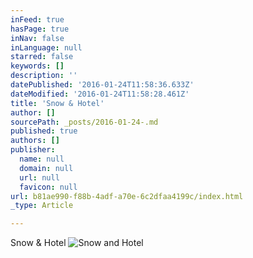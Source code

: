 ```yaml
---
inFeed: true
hasPage: true
inNav: false
inLanguage: null
starred: false
keywords: []
description: ''
datePublished: '2016-01-24T11:58:36.633Z'
dateModified: '2016-01-24T11:58:28.461Z'
title: 'Snow & Hotel'
author: []
sourcePath: _posts/2016-01-24-.md
published: true
authors: []
publisher:
  name: null
  domain: null
  url: null
  favicon: null
url: b81ae990-f88b-4adf-a70e-6c2dfaa4199c/index.html
_type: Article

---
```

Snow & Hotel
![Snow and Hotel](https://s3-us-west-2.amazonaws.com/the-grid-img/p/06646d46c25d0fed16f442cc8ed03d3bba23fbbf.jpg)